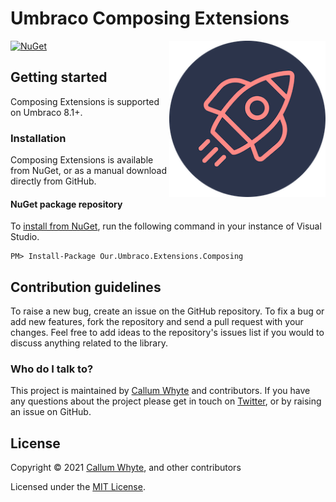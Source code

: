 # Umbraco Composing Extensions

<img src="docs/img/logo.png?raw=true" alt="Umbraco Composing Extensions" width="250" align="right" />

[![NuGet](https://img.shields.io/nuget/v/Our.Umbraco.Extensions.Composing.svg)](https://www.nuget.org/packages/Our.Umbraco.Extensions.Composing/)

## Getting started

Composing Extensions is supported on Umbraco 8.1+.

### Installation

Composing Extensions is available from NuGet, or as a manual download directly from GitHub.

#### NuGet package repository

To [install from NuGet](https://www.nuget.org/packages/Our.Umbraco.Extensions.Composing/), run the following command in your instance of Visual Studio.

    PM> Install-Package Our.Umbraco.Extensions.Composing

## Contribution guidelines

To raise a new bug, create an issue on the GitHub repository. To fix a bug or add new features, fork the repository and send a pull request with your changes. Feel free to add ideas to the repository's issues list if you would to discuss anything related to the library.

### Who do I talk to?

This project is maintained by [Callum Whyte](https://callumwhyte.com/) and contributors. If you have any questions about the project please get in touch on [Twitter](https://twitter.com/callumbwhyte), or by raising an issue on GitHub.

## License

Copyright &copy; 2021 [Callum Whyte](https://callumwhyte.com/), and other contributors

Licensed under the [MIT License](LICENSE.md).